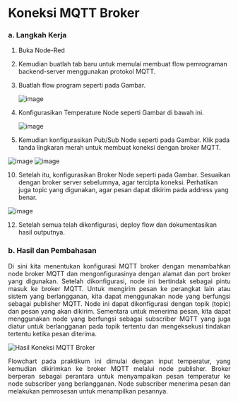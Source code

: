 # Koneksi MQTT Broker

### a. Langkah Kerja
  1. Buka Node-Red
  2. Kemudian buatlah tab baru untuk memulai membuat flow pemrograman
backend-server menggunakan protokol MQTT.
  4. Buatlah flow program seperti pada Gambar.

     ![image](https://github.com/raolaay/SistemEmbedded/assets/145360333/93a092ef-e544-4023-bd55-a3ee2b0a8e3c)

  6. Konfigurasikan Temperature Node seperti Gambar di bawah ini.

     ![image](https://github.com/raolaay/SistemEmbedded/assets/145360333/ce54b3ab-b148-427a-8462-3ebda99617ad)

  8. Kemudian konfigurasikan Pub/Sub Node seperti pada Gambar. Klik pada
tanda lingkaran merah untuk membuat koneksi dengan broker MQTT.

![image](https://github.com/raolaay/SistemEmbedded/assets/145360333/37cd81f2-6f1f-4dfe-8c89-a43057ca842b)
![image](https://github.com/raolaay/SistemEmbedded/assets/145360333/a4f87e04-08ff-4f4d-9036-80cad0c810f6)

  10. Setelah itu, konfigurasikan Broker Node seperti pada Gambar. Sesuaikan
dengan broker server sebelumnya, agar tercipta koneksi. Perhatikan juga topic
yang digunakan, agar pesan dapat dikirim pada address yang benar.

![image](https://github.com/raolaay/SistemEmbedded/assets/145360333/4555004d-81d5-41b7-b98b-36daa10487a3)

12. Setelah semua telah dikonfigurasi, deploy flow dan dokumentasikan hasil
outputnya.

### b. Hasil dan Pembahasan
<p align="justify"> Di sini kita menentukan konfigurasi MQTT broker dengan menambahkan node broker MQTT dan mengonfigurasinya dengan alamat dan port broker yang digunakan. Setelah dikonfigurasi, node ini bertindak sebagai pintu masuk ke broker MQTT. Untuk mengirim pesan ke perangkat lain atau sistem yang berlangganan, kita dapat menggunakan node yang berfungsi sebagai publisher MQTT. Node ini dapat dikonfigurasi dengan topik (topic) dan pesan yang akan dikirim. Sementara untuk menerima pesan, kita dapat menggunakan node yang berfungsi sebagai subscriber MQTT yang juga diatur untuk berlangganan pada topik tertentu dan mengeksekusi tindakan tertentu ketika pesan diterima.</p>

![Hasil Koneksi MQTT Broker](https://github.com/raolaay/SistemEmbedded/assets/145360333/5a87d338-e311-47e8-9416-db2dadc83913)

<p align="justify"> Flowchart pada praktikum ini dimulai dengan input temperatur, yang kemudian dikirimkan ke broker MQTT melalui node publisher. Broker berperan sebagai perantara untuk menyampaikan pesan temperatur ke node subscriber yang berlangganan. Node subscriber menerima pesan dan melakukan pemrosesan untuk menampilkan pesannya. </p>

